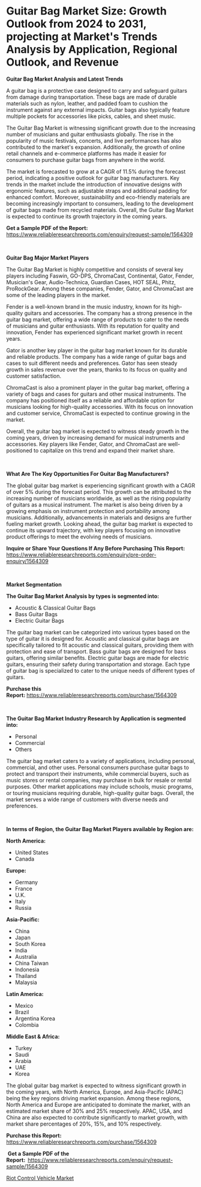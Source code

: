 <p><h1>Guitar Bag Market Size: Growth Outlook from 2024 to 2031, projecting at Market's Trends Analysis by Application, Regional Outlook, and Revenue</h1></p><p><strong>Guitar Bag Market Analysis and Latest Trends</strong></p>
<p><p>A guitar bag is a protective case designed to carry and safeguard guitars from damage during transportation. These bags are made of durable materials such as nylon, leather, and padded foam to cushion the instrument against any external impacts. Guitar bags also typically feature multiple pockets for accessories like picks, cables, and sheet music.</p><p>The Guitar Bag Market is witnessing significant growth due to the increasing number of musicians and guitar enthusiasts globally. The rise in the popularity of music festivals, concerts, and live performances has also contributed to the market's expansion. Additionally, the growth of online retail channels and e-commerce platforms has made it easier for consumers to purchase guitar bags from anywhere in the world.</p><p>The market is forecasted to grow at a CAGR of 11.5% during the forecast period, indicating a positive outlook for guitar bag manufacturers. Key trends in the market include the introduction of innovative designs with ergonomic features, such as adjustable straps and additional padding for enhanced comfort. Moreover, sustainability and eco-friendly materials are becoming increasingly important to consumers, leading to the development of guitar bags made from recycled materials. Overall, the Guitar Bag Market is expected to continue its growth trajectory in the coming years.</p></p>
<p><strong>Get a Sample PDF of the Report:&nbsp;</strong> <a href="https://www.reliableresearchreports.com/enquiry/request-sample/1564309">https://www.reliableresearchreports.com/enquiry/request-sample/1564309</a></p>
<p>&nbsp;</p>
<p><strong>Guitar Bag Major Market Players</strong></p>
<p><p>The Guitar Bag Market is highly competitive and consists of several key players including Faswin, GO-DPS, ChromaCast, Continental, Gator, Fender, Musician's Gear, Audio-Technica, Guardian Cases, HOT SEAL, Phitz, ProRockGear. Among these companies, Fender, Gator, and ChromaCast are some of the leading players in the market.</p><p>Fender is a well-known brand in the music industry, known for its high-quality guitars and accessories. The company has a strong presence in the guitar bag market, offering a wide range of products to cater to the needs of musicians and guitar enthusiasts. With its reputation for quality and innovation, Fender has experienced significant market growth in recent years.</p><p>Gator is another key player in the guitar bag market known for its durable and reliable products. The company has a wide range of guitar bags and cases to suit different needs and preferences. Gator has seen steady growth in sales revenue over the years, thanks to its focus on quality and customer satisfaction.</p><p>ChromaCast is also a prominent player in the guitar bag market, offering a variety of bags and cases for guitars and other musical instruments. The company has positioned itself as a reliable and affordable option for musicians looking for high-quality accessories. With its focus on innovation and customer service, ChromaCast is expected to continue growing in the market.</p><p>Overall, the guitar bag market is expected to witness steady growth in the coming years, driven by increasing demand for musical instruments and accessories. Key players like Fender, Gator, and ChromaCast are well-positioned to capitalize on this trend and expand their market share.</p></p>
<p>&nbsp;</p>
<p><strong>What Are The Key Opportunities For Guitar Bag Manufacturers?</strong></p>
<p><p>The global guitar bag market is experiencing significant growth with a CAGR of over 5% during the forecast period. This growth can be attributed to the increasing number of musicians worldwide, as well as the rising popularity of guitars as a musical instrument. The market is also being driven by a growing emphasis on instrument protection and portability among musicians. Additionally, advancements in materials and designs are further fueling market growth. Looking ahead, the guitar bag market is expected to continue its upward trajectory, with key players focusing on innovative product offerings to meet the evolving needs of musicians.</p></p>
<p><strong>Inquire or Share Your Questions If Any Before Purchasing This Report:</strong> <a href="https://www.reliableresearchreports.com/enquiry/pre-order-enquiry/1564309">https://www.reliableresearchreports.com/enquiry/pre-order-enquiry/1564309</a></p>
<p>&nbsp;</p>
<p><strong>Market Segmentation</strong></p>
<p><strong>The Guitar Bag Market Analysis by types is segmented into:</strong></p>
<p><ul><li>Acoustic & Classical Guitar Bags</li><li>Bass Guitar Bags</li><li>Electric Guitar Bags</li></ul></p>
<p><p>The guitar bag market can be categorized into various types based on the type of guitar it is designed for. Acoustic and classical guitar bags are specifically tailored to fit acoustic and classical guitars, providing them with protection and ease of transport. Bass guitar bags are designed for bass guitars, offering similar benefits. Electric guitar bags are made for electric guitars, ensuring their safety during transportation and storage. Each type of guitar bag is specialized to cater to the unique needs of different types of guitars.</p></p>
<p><strong>Purchase this Report:&nbsp;</strong><a href="https://www.reliableresearchreports.com/purchase/1564309">https://www.reliableresearchreports.com/purchase/1564309</a></p>
<p>&nbsp;</p>
<p><strong>The Guitar Bag Market Industry Research by Application is segmented into:</strong></p>
<p><ul><li>Personal</li><li>Commercial</li><li>Others</li></ul></p>
<p><p>The guitar bag market caters to a variety of applications, including personal, commercial, and other uses. Personal consumers purchase guitar bags to protect and transport their instruments, while commercial buyers, such as music stores or rental companies, may purchase in bulk for resale or rental purposes. Other market applications may include schools, music programs, or touring musicians requiring durable, high-quality guitar bags. Overall, the market serves a wide range of customers with diverse needs and preferences.</p></p>
<p>&nbsp;</p>
<p><strong>In terms of Region, the Guitar Bag Market Players available by Region are:</strong></p>
<p>
    <p> <strong> North America: </strong>
        <ul>
            <li>United States</li>
            <li>Canada</li>
        </ul>
        </p> 
    <p> <strong> Europe: </strong>
        <ul>
            <li>Germany</li>
            <li>France</li>
            <li>U.K.</li>
            <li>Italy</li>
            <li>Russia</li>
        </ul>
        </p> 
    <p> <strong> Asia-Pacific: </strong>
        <ul>
            <li>China</li>
            <li>Japan</li>
            <li>South Korea</li>
            <li>India</li>
            <li>Australia</li>
            <li>China Taiwan</li>
            <li>Indonesia</li>
            <li>Thailand</li>
            <li>Malaysia</li>
        </ul>
        </p> 
    <p> <strong> Latin America: </strong>
        <ul>
            <li>Mexico</li>
            <li>Brazil</li>
            <li>Argentina Korea</li>
            <li>Colombia</li>
        </ul>
        </p> 
    <p> <strong> Middle East & Africa: </strong>
        <ul>
            <li>Turkey</li>
            <li>Saudi</li>
            <li>Arabia</li>
            <li>UAE</li>
            <li>Korea</li>
        </ul>
    </p>
    </p>
<p><p>The global guitar bag market is expected to witness significant growth in the coming years, with North America, Europe, and Asia-Pacific (APAC) being the key regions driving market expansion. Among these regions, North America and Europe are anticipated to dominate the market, with an estimated market share of 30% and 25% respectively. APAC, USA, and China are also expected to contribute significantly to market growth, with market share percentages of 20%, 15%, and 10% respectively.</p></p>
<p><strong>Purchase this Report: </strong><a href="https://www.reliableresearchreports.com/purchase/1564309">https://www.reliableresearchreports.com/purchase/1564309</a></p>
<p>&nbsp;<strong>Get a Sample PDF of the Report:&nbsp;&nbsp;</strong><a href="https://www.reliableresearchreports.com/enquiry/request-sample/1564309">https://www.reliableresearchreports.com/enquiry/request-sample/1564309</a></p>
<p><strong></strong></p>
<p><p><a href="https://adventurous-uranium-ef9.notion.site/Riot-Control-Vehicle-Market-Size-Focuses-on-Market-Dynamics-In-Depth-Analysis-and-Future-Projection-3aec1de980f04f64b57ac323291d3d8b">Riot Control Vehicle Market</a></p></p>